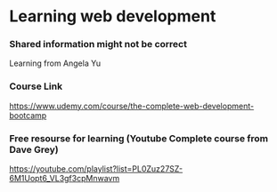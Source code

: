 # Learning web development
### Shared information might not be correct
Learning from Angela Yu
### Course Link
https://www.udemy.com/course/the-complete-web-development-bootcamp
### Free resourse for learning (Youtube Complete course from Dave Grey)
https://youtube.com/playlist?list=PL0Zuz27SZ-6M1Uopt6_VL3gf3cpMnwavm
